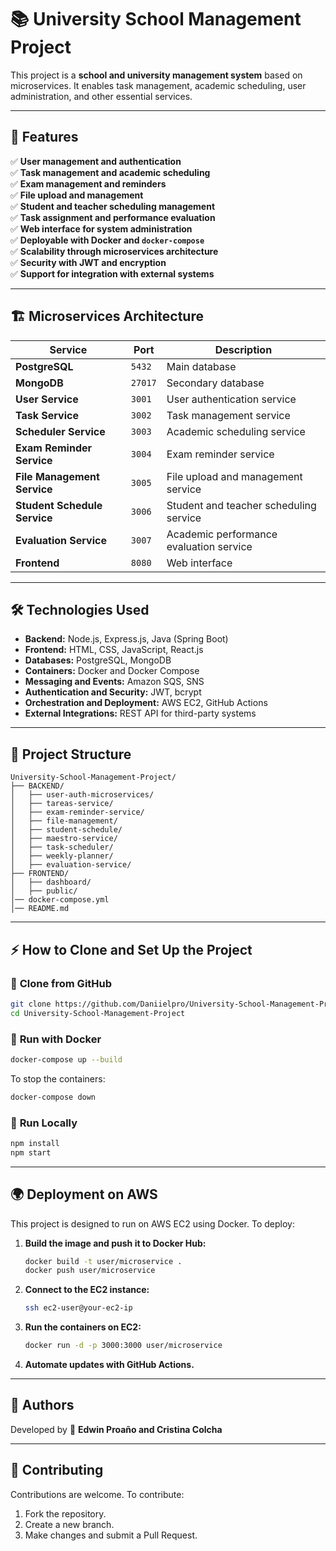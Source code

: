 # 📚 University School Management Project

This project is a **school and university management system** based on microservices. It enables task management, academic scheduling, user administration, and other essential services.

---
## 🚀 **Features**
✅ **User management and authentication**  
✅ **Task management and academic scheduling**  
✅ **Exam management and reminders**  
✅ **File upload and management**  
✅ **Student and teacher scheduling management**  
✅ **Task assignment and performance evaluation**  
✅ **Web interface for system administration**  
✅ **Deployable with Docker and `docker-compose`**  
✅ **Scalability through microservices architecture**  
✅ **Security with JWT and encryption**  
✅ **Support for integration with external systems**  

---
## 🏗️ **Microservices Architecture**
| Service | Port | Description |
|----------|--------|-------------|
| **PostgreSQL** | `5432` | Main database |
| **MongoDB** | `27017` | Secondary database |
| **User Service** | `3001` | User authentication service |
| **Task Service** | `3002` | Task management service |
| **Scheduler Service** | `3003` | Academic scheduling service |
| **Exam Reminder Service** | `3004` | Exam reminder service |
| **File Management Service** | `3005` | File upload and management service |
| **Student Schedule Service** | `3006` | Student and teacher scheduling service |
| **Evaluation Service** | `3007` | Academic performance evaluation service |
| **Frontend** | `8080` | Web interface |

---
## 🛠️ **Technologies Used**
- **Backend:** Node.js, Express.js, Java (Spring Boot)
- **Frontend:** HTML, CSS, JavaScript, React.js
- **Databases:** PostgreSQL, MongoDB
- **Containers:** Docker and Docker Compose
- **Messaging and Events:** Amazon SQS, SNS
- **Authentication and Security:** JWT, bcrypt
- **Orchestration and Deployment:** AWS EC2, GitHub Actions
- **External Integrations:** REST API for third-party systems

---
## 📂 **Project Structure**
```
University-School-Management-Project/
├── BACKEND/
│   ├── user-auth-microservices/
│   ├── tareas-service/
│   ├── exam-reminder-service/
│   ├── file-management/
│   ├── student-schedule/
│   ├── maestro-service/
│   ├── task-scheduler/
│   ├── weekly-planner/
│   ├── evaluation-service/
├── FRONTEND/
│   ├── dashboard/
│   ├── public/
│── docker-compose.yml
│── README.md
```

---
## ⚡ **How to Clone and Set Up the Project**

### 🔹 **Clone from GitHub**
```sh
git clone https://github.com/Daniielpro/University-School-Management-Project.git
cd University-School-Management-Project
```

### 🔹 **Run with Docker**
```sh
docker-compose up --build
```
To stop the containers:
```sh
docker-compose down
```

### 🔹 **Run Locally**
```sh
npm install
npm start
```

---
## 🌍 **Deployment on AWS**
This project is designed to run on AWS EC2 using Docker. To deploy:
1. **Build the image and push it to Docker Hub:**
   ```sh
   docker build -t user/microservice .
   docker push user/microservice
   ```
2. **Connect to the EC2 instance:**
   ```sh
   ssh ec2-user@your-ec2-ip
   ```
3. **Run the containers on EC2:**
   ```sh
   docker run -d -p 3000:3000 user/microservice
   ```
4. **Automate updates with GitHub Actions.**

---
## 📜 **Authors**
Developed by 🚀 **Edwin Proaño and Cristina Colcha**

---
## 📝 **Contributing**
Contributions are welcome. To contribute:
1. Fork the repository.
2. Create a new branch.
3. Make changes and submit a Pull Request.


